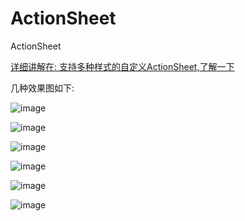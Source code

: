 # ActionSheet
ActionSheet 



[详细讲解在: 支持多种样式的自定义ActionSheet,了解一下](https://juejin.im/post/5b2716c16fb9a00e733f11d2)


几种效果图如下:

![image](https://github.com/JiWuChao/ActionSheet/blob/master/JWCActionSheet/style0.jpeg?raw=true)

![image](https://github.com/JiWuChao/ActionSheet/blob/master/JWCActionSheet/style1.jpeg?raw=true)

![image](https://github.com/JiWuChao/ActionSheet/blob/master/JWCActionSheet/style2.jpeg?raw=true)

![image](https://github.com/JiWuChao/ActionSheet/blob/master/JWCActionSheet/style3.jpeg?raw=true)

![image](https://github.com/JiWuChao/ActionSheet/blob/master/JWCActionSheet/style4.jpeg?raw=true)

![image](https://github.com/JiWuChao/ActionSheet/blob/master/JWCActionSheet/style5.jpeg?raw=true)

